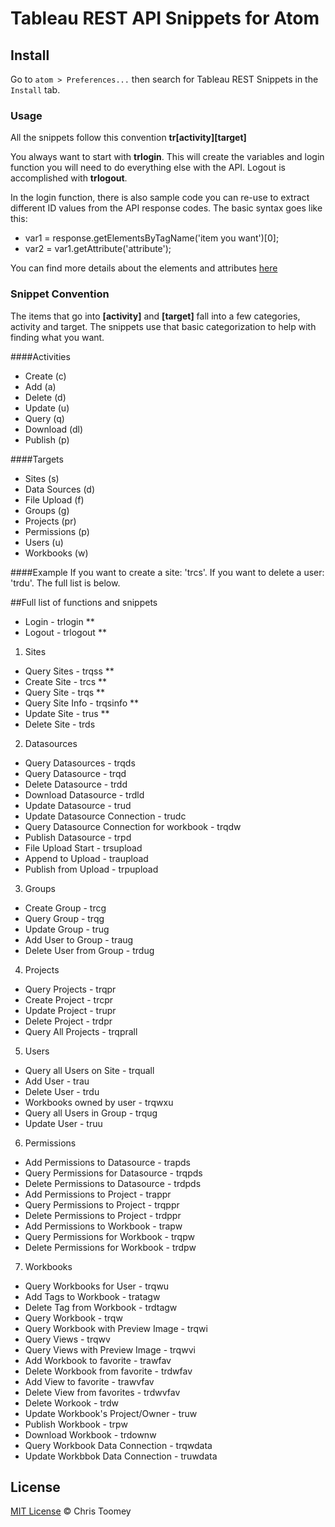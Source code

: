 # Tableau REST API Snippets for Atom

## Install
Go to `atom > Preferences...` then search for Tableau REST Snippets in the `Install` tab.

### Usage
All the snippets follow this convention
**tr[activity][target]**

You always want to start with **trlogin**. This will create the variables and login function you will need to do everything else with the API. Logout is accomplished with **trlogout**.

In the login function, there is also sample code you can re-use to extract different ID values from the API response codes. The basic syntax goes like this:

- var1 = response.getElementsByTagName('item you want')[0];
- var2 = var1.getAttribute('attribute');

You can find more details about the elements and attributes [here](http://onlinehelp.tableau.com/current/api/rest_api/en-us/help.htm#REST/rest_api_ref.htm#API_Reference%3FTocPath%3DAPI%2520Reference%7C_____0)

### Snippet Convention
The items that go into **[activity]** and **[target]** fall into a few categories, activity and target. The snippets use that basic categorization to help with finding what you want.

####Activities
- Create (c)
- Add (a)
- Delete (d)
- Update (u)
- Query (q)
- Download (dl)
- Publish (p)

####Targets
- Sites (s)
- Data Sources (d)
- File Upload (f)
- Groups (g)
- Projects (pr)
- Permissions (p)
- Users (u)
- Workbooks (w)

####Example
If you want to create a site: 'trcs'. If you want to delete a user: 'trdu'.
The full list is below.

##Full list of functions and snippets
- Login - trlogin **
- Logout - trlogout **
1. Sites
  * Query Sites - trqss **
  * Create Site - trcs **
  * Query Site - trqs **
  * Query Site Info - trqsinfo **
  * Update Site - trus **
  * Delete Site - trds 
2. Datasources
  * Query Datasources - trqds
  * Query Datasource - trqd
  * Delete Datasource - trdd
  * Download Datasource - trdld
  * Update Datasource - trud
  * Update Datasource Connection - trudc
  * Query Datasource Connection for workbook - trqdw
  * Publish Datasource - trpd
  * File Upload Start - trsupload
  * Append to Upload - traupload
  * Publish from Upload - trpupload
3. Groups
  * Create Group - trcg
  * Query Group - trqg
  * Update Group - trug
  * Add User to Group - traug
  * Delete User from Group - trdug
4. Projects
  * Query Projects - trqpr
  * Create Project - trcpr
  * Update Project - trupr
  * Delete Project - trdpr
  * Query All Projects - trqprall
5. Users
  * Query all Users on Site - trquall
  * Add User - trau
  * Delete User - trdu
  * Workbooks owned by user - trqwxu
  * Query all Users in Group - trqug
  * Update User - truu
6. Permissions
  * Add Permissions to Datasource - trapds
  * Query Permissions for Datasource - trqpds
  * Delete Permissions to Datasource - trdpds
  * Add Permissions to Project - trappr
  * Query Permissions to Project - trqppr
  * Delete Permissions to Project - trdppr
  * Add Permissions to Workbook - trapw
  * Query Permissions for Workbook - trqpw
  * Delete Permissions for Workbook - trdpw
7. Workbooks
  * Query Workbooks for User - trqwu
  * Add Tags to Workbook - tratagw
  * Delete Tag from Workbook - trdtagw
  * Query Workbook - trqw
  * Query Workbook with Preview Image - trqwi
  * Query Views - trqwv
  * Query Views with Preview Image - trqwvi
  * Add Workbook to favorite - trawfav
  * Delete Workbook from favorite - trdwfav
  * Add View to favorite - trawvfav
  * Delete View from favorites - trdwvfav
  * Delete Workook - trdw
  * Update Workbook's Project/Owner - truw
  * Publish Workbook - trpw
  * Download Workbook - trdownw
  * Query Workbook Data Connection - trqwdata
  * Update Workbbok Data Connection - truwdata


## License

[MIT License](http://cmtoomey.mit-license.org/) © Chris Toomey
